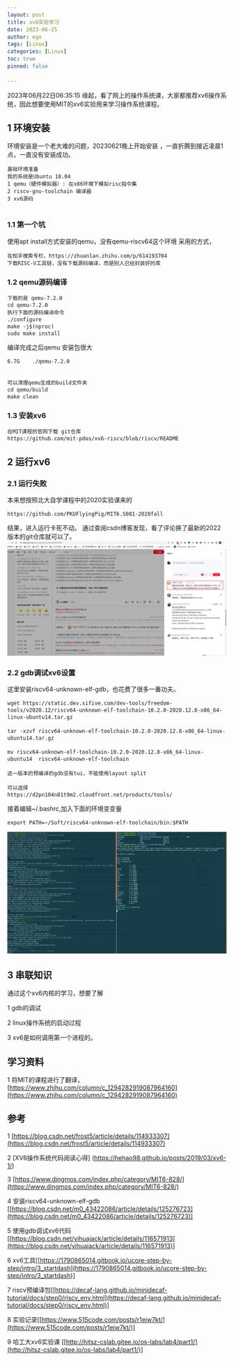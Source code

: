 ```yaml
---
layout: post
title: xv6实验学习
date: 2023-06-25
author: ego
tags: [Linux]
categories: [Linux]
toc: true
pinned: false

---
```




2023年06月22日06:35:15
缘起，看了网上的操作系统课，大家都推荐xv6操作系统，因此想要使用MIT的xv6实验用来学习操作系统课程。

## 1 环境安装
环境安装是一个老大难的问题，20230621晚上开始安装 ，一直折腾到接近凌晨1点，一直没有安装成功。
```
基础环境准备
我的系统是Ubuntu 18.04
1 qemu（硬件模拟器）: 在x86环境下模拟risc指令集
2 riscv-gnu-toolchain 编译器
3 xv6源码


```
### 1.1 第一个坑
使用apt install方式安装的qemu，没有qemu-riscv64这个环境
采用的方式，
```
在知乎搜索专栏，https://zhuanlan.zhihu.com/p/614193704
下载RISC-V工具链，没有下载源码编译，而是别人已经封装好的库
```
### 1.2 qemu源码编译
```
下载的是 qemu-7.2.0
cd qemu-7.2.0
执行下面的源码编译命令
./configure
make -j$(nproc)
sudo make install
```
编译完成之后qemu 安装包很大
```
6.7G	./qemu-7.2.0


可以清理qemu生成的build文件夹
cd qemu/build
make clean
```
### 1.3 安装xv6
```
在MIT课程的官网下载 git仓库
https://github.com/mit-pdos/xv6-riscv/blob/riscv/README
```
## 2 运行xv6
### 2.1 运行失败
本来想按照北大自学课程中的2020实验课来的
```
https://github.com/PKUFlyingPig/MIT6.S081-2020fall
```
结果，进入运行卡死不动。
通过查阅csdn博客发现，看了评论换了最新的2022版本的git仓库就可以了。
![image.png](https://raw.githubusercontent.com/fgc346/image/main/img/1687390599557-b25e3f2c-7b7e-44fe-a460-f2b7cf0caf94.png)

### 2.2 gdb调试xv6设置
这里安装riscv64-unknown-elf-gdb，也花费了很多一番功夫。
```
wget https://static.dev.sifive.com/dev-tools/freedom-tools/v2020.12/riscv64-unknown-elf-toolchain-10.2.0-2020.12.8-x86_64-linux-ubuntu14.tar.gz

tar -xzvf riscv64-unknown-elf-toolchain-10.2.0-2020.12.8-x86_64-linux-ubuntu14.tar.gz

mv riscv64-unknown-elf-toolchain-10.2.0-2020.12.8-x86_64-linux-ubuntu14  riscv64-unknown-elf-toolchain

这一版本的预编译的gdb没有tui，不能使用layout split

可以选择
https://d2pn104n81t9m2.cloudfront.net/products/tools/
```
接着编辑~/.bashrc,加入下面的环境变变量
```
export PATH=~/Soft/riscv64-unknown-elf-toolchain/bin:$PATH
```
![image.png](https://raw.githubusercontent.com/fgc346/image/main/img/1687404335686-09fa0642-7d45-4d6e-9bde-c2219786909f.png)

## 3 串联知识
通过这个xv6内核的学习，想要了解

1 gdb的调试 

2 linux操作系统的启动过程 

3 xv6是如何调用第一个进程的。

## 学习资料
1 将MIT的课程进行了翻译，[https://www.zhihu.com/column/c_1294282919087964160](https://www.zhihu.com/column/c_1294282919087964160)

## 参考
1 [https://blog.csdn.net/frost5/article/details/114933307](https://blog.csdn.net/frost5/article/details/114933307) 

2 [XV6操作系统代码阅读心得] (https://hehao98.github.io/posts/2019/03/xv6-1/) 

3 [https://www.dingmos.com/index.php/category/MIT6-828/](https://www.dingmos.com/index.php/category/MIT6-828/) 

4 安装riscv64-unknown-elf-gdb [[https://blog.csdn.net/m0_43422086/article/details/125276723](https://blog.csdn.net/m0_43422086/article/details/125276723)] 

5 使用gdb调试xv6代码 [[https://blog.csdn.net/yihuajack/article/details/116571913](https://blog.csdn.net/yihuajack/article/details/116571913)] 

6 xv6工具[[https://1790865014.gitbook.io/ucore-step-by-step/intro/3_startdash](https://1790865014.gitbook.io/ucore-step-by-step/intro/3_startdash)] 

7 riscv预编译包[[https://decaf-lang.github.io/minidecaf-tutorial/docs/step0/riscv_env.html](https://decaf-lang.github.io/minidecaf-tutorial/docs/step0/riscv_env.html)] 

8 实验记录[[https://www.515code.com/posts/r1eiw7kt/](https://www.515code.com/posts/r1eiw7kt/)] 

9 哈工大xv6实验课 [[http://hitsz-cslab.gitee.io/os-labs/lab4/part1/](http://hitsz-cslab.gitee.io/os-labs/lab4/part1/)] 

